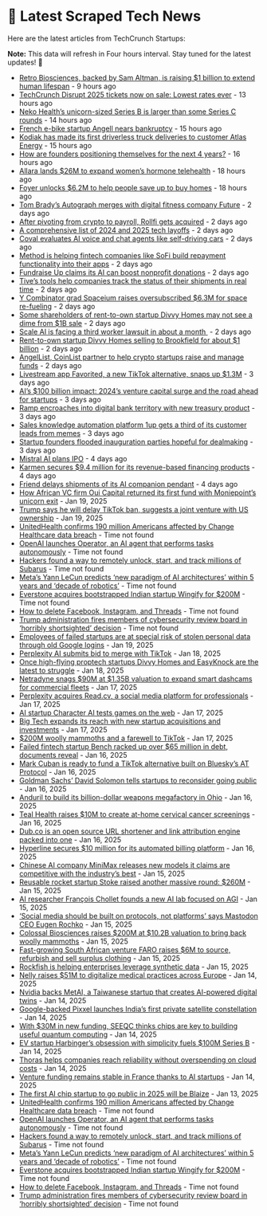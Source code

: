 
# 📰 Latest Scraped Tech News

Here are the latest articles from TechCrunch Startups:

**Note:** This data will refresh in Four hours interval. Stay tuned for the latest updates! 🔄
- [Retro Biosciences, backed by Sam Altman, is raising $1 billion to extend human lifespan](https://techcrunch.com/2025/01/24/retro-biosciences-backed-by-sam-altman-is-raising-1-billion-to-extend-human-lifespan/) - 9 hours ago
- [TechCrunch Disrupt 2025 tickets now on sale: Lowest rates ever](https://techcrunch.com/2025/01/24/techcrunch-disrupt-2025-tickets-now-on-sale-lowest-rates-ever/) - 13 hours ago
- [Neko Health’s unicorn-sized Series B is larger than some Series C rounds](https://techcrunch.com/2025/01/24/neko-healths-unicorn-sized-series-b-is-larger-than-some-series-c-rounds/) - 14 hours ago
- [French e-bike startup Angell nears bankruptcy](https://techcrunch.com/2025/01/24/french-e-bike-startup-angell-nears-bankruptcy/) - 15 hours ago
- [Kodiak has made its first driverless truck deliveries to customer Atlas Energy](https://techcrunch.com/2025/01/24/kodiak-has-made-its-first-driverless-truck-deliveries-to-customer-atlas-energy/) - 15 hours ago
- [How are founders positioning themselves for the next 4 years?](https://techcrunch.com/podcast/how-are-founders-positioning-themselves-for-the-next-4-years/) - 16 hours ago
- [Allara lands $26M to expand women’s hormone telehealth](https://techcrunch.com/2025/01/24/allara-lands-26m-to-expand-womens-hormone-telehealth/) - 18 hours ago
- [Foyer unlocks $6.2M to help people save up to buy homes](https://techcrunch.com/2025/01/24/foyer-unlocks-6-2m-to-help-people-save-up-to-buy-homes/) - 18 hours ago
- [Tom Brady’s Autograph merges with digital fitness company Future](https://techcrunch.com/2025/01/23/tom-bradys-autograph-merges-with-digital-fitness-company-future/) - 2 days ago
- [After pivoting from crypto to payroll, Rollfi gets acquired](https://techcrunch.com/2025/01/23/after-pivoting-from-crypto-to-payroll-rollfi-gets-acquired/) - 2 days ago
- [A comprehensive list of 2024 and 2025 tech layoffs](https://techcrunch.com/2025/01/23/tech-layoffs-2024-list/) - 2 days ago
- [Coval evaluates AI voice and chat agents like self-driving cars](https://techcrunch.com/2025/01/23/coval-evaluates-ai-voice-and-chat-agents-like-self-driving-cars/) - 2 days ago
- [Method is helping fintech companies like SoFi build repayment functionality into their apps](https://techcrunch.com/2025/01/23/method-is-helping-fintech-companies-like-sofi-build-repayment-functionality-into-their-apps/) - 2 days ago
- [Fundraise Up claims its AI can boost nonprofit donations](https://techcrunch.com/2025/01/23/fundraise-up-claims-its-ai-can-boost-nonprofit-donations/) - 2 days ago
- [Tive’s tools help companies track the status of their shipments in real time](https://techcrunch.com/2025/01/23/tives-tools-help-companies-track-the-status-of-their-shipments-in-real-time/) - 2 days ago
- [Y Combinator grad Spaceium raises oversubscribed $6.3M for space re-fueling](https://techcrunch.com/2025/01/23/space-re-fueling-startup-spacium-raises-6-3-million/) - 2 days ago
- [Some shareholders of rent-to-own startup Divvy Homes may not see a dime from $1B sale](https://techcrunch.com/2025/01/22/some-shareholders-of-a16z-backed-divvy-homes-may-not-see-a-dime-from-1b-sale/) - 2 days ago
- [Scale AI is facing a third worker lawsuit in about a month ](https://techcrunch.com/2025/01/22/scale-ai-is-facing-a-third-worker-lawsuit-in-about-a-month/) - 2 days ago
- [Rent-to-own startup Divvy Homes selling to Brookfield for about $1 billion](https://techcrunch.com/2025/01/22/rent-to-own-startup-divvy-homes-selling-to-brookfield-for-about-1-billion/) - 2 days ago
- [AngelList, CoinList partner to help crypto startups raise and manage funds](https://techcrunch.com/2025/01/22/angellist-coinlist-partner-to-help-crypto-startups-raise-and-manage-funds/) - 2 days ago
- [Livestream app Favorited, a new TikTok alternative, snaps up $1.3M](https://techcrunch.com/2025/01/22/livestream-app-favorited-a-new-tiktok-alternative-gets-backing-from-a16z/) - 3 days ago
- [AI’s $100 billion impact: 2024’s venture capital surge and the road ahead for startups](https://techcrunch.com/podcast/ais-100-billion-impact-2024s-venture-capital-surge-and-the-road-ahead-for-startups/) - 3 days ago
- [Ramp encroaches into digital bank territory with new treasury product](https://techcrunch.com/2025/01/22/ramp-encroaches-into-digital-bank-territory-with-new-treasury-product/) - 3 days ago
- [Sales knowledge automation platform 1up gets a third of its customer leads from memes](https://techcrunch.com/2025/01/22/sales-knowledge-automation-platform-1up-gets-a-third-of-its-customer-leads-from-memes/) - 3 days ago
- [Startup founders flooded inauguration parties hopeful for dealmaking](https://techcrunch.com/2025/01/21/startup-founders-flooded-inauguration-parties-hopeful-for-dealmaking/) - 3 days ago
- [Mistral AI plans IPO](https://techcrunch.com/2025/01/21/mistral-ai-plans-ipo/) - 4 days ago
- [Karmen secures $9.4 million for its revenue-based financing products](https://techcrunch.com/2025/01/20/karmen-secures-94-million-for-its-revenue-based-financing-products/) - 4 days ago
- [Friend delays shipments of its AI companion pendant](https://techcrunch.com/2025/01/20/friend-delays-shipments-of-its-ai-companion-pendant/) - 4 days ago
- [How African VC firm Oui Capital returned its first fund with Moniepoint’s unicorn exit](https://techcrunch.com/2025/01/19/oui-capital-return-fund-with-moniepoint-exit/) - Jan 19, 2025
- [Trump says he will delay TikTok ban, suggests a joint venture with US ownership](https://techcrunch.com/2025/01/19/trump-says-he-will-delay-tiktok-ban-suggests-a-joint-venture-with-us-ownership/) - Jan 19, 2025
- [UnitedHealth confirms 190 million Americans affected by Change Healthcare data breach](https://techcrunch.com/2025/01/24/unitedhealth-confirms-190-million-americans-affected-by-change-healthcare-data-breach/) - Time not found
- [OpenAI launches Operator, an AI agent that performs tasks autonomously](https://techcrunch.com/2025/01/23/openai-launches-operator-an-ai-agent-that-performs-tasks-autonomously/) - Time not found
- [Hackers found a way to remotely unlock, start, and track millions of Subarus](https://techcrunch.com/2025/01/23/hackers-found-a-way-to-remotely-unlock-start-and-track-millions-of-subarus/) - Time not found
- [Meta’s Yann LeCun predicts ‘new paradigm of AI architectures’ within 5 years and ‘decade of robotics’](https://techcrunch.com/2025/01/23/metas-yann-lecun-predicts-a-new-ai-architectures-paradigm-within-5-years-and-decade-of-robotics/) - Time not found
- [Everstone acquires bootstrapped Indian startup Wingify for $200M](https://techcrunch.com/2025/01/23/everstone-acquires-bootstrapped-indian-startup-wingify-for-200m/) - Time not found
- [How to delete Facebook, Instagram, and Threads](https://techcrunch.com/2025/01/22/how-to-delete-facebook-instagram-and-threads/) - Time not found
- [Trump administration fires members of cybersecurity review board in ‘horribly shortsighted’ decision](https://techcrunch.com/2025/01/22/trump-administration-fires-members-of-cybersecurity-review-board-in-horribly-shortsighted-decision/) - Time not found
- [Employees of failed startups are at special risk of stolen personal data through old Google logins](https://techcrunch.com/2025/01/19/employees-of-failed-startups-are-at-special-risk-of-stolen-personal-data-through-old-google-logins/) - Jan 19, 2025
- [Perplexity AI submits bid to merge with TikTok](https://techcrunch.com/2025/01/18/perplexity-ai-submits-bid-to-merge-with-tiktok/) - Jan 18, 2025
- [Once high-flying proptech startups Divvy Homes and EasyKnock are the latest to struggle](https://techcrunch.com/2025/01/18/once-high-flying-proptech-startups-divvy-homes-easyknock-are-the-latest-to-struggle/) - Jan 18, 2025
- [Netradyne snags $90M at $1.35B valuation to expand smart dashcams for commercial fleets](https://techcrunch.com/2025/01/17/netradyne-snags-90m-at-1-25b-valuation-to-expand-smart-dashcams-for-commercial-fleets/) - Jan 17, 2025
- [Perplexity acquires Read.cv, a social media platform for professionals](https://techcrunch.com/2025/01/17/perplexity-acquires-read-cv-a-social-media-platform-for-professionals/) - Jan 17, 2025
- [AI startup Character AI tests games on the web](https://techcrunch.com/2025/01/17/ai-startup-character-ai-tests-games-on-the-web/) - Jan 17, 2025
- [Big Tech expands its reach with new startup acquisitions and investments](https://techcrunch.com/2025/01/17/big-tech-expands-its-reach-with-new-startup-acquisitions-and-investments/) - Jan 17, 2025
- [$200M woolly mammoths and a farewell to TikTok](https://techcrunch.com/podcast/200m-woolly-mammoths-and-a-farewell-to-tiktok/) - Jan 17, 2025
- [Failed fintech startup Bench racked up over $65 million in debt, documents reveal](https://techcrunch.com/2025/01/16/failed-fintech-startup-bench-racked-up-over-65-million-in-debt-documents-reveal/) - Jan 16, 2025
- [Mark Cuban is ready to fund a TikTok alternative built on Bluesky’s AT Protocol](https://techcrunch.com/2025/01/16/mark-cuban-is-ready-to-fund-a-tiktok-alternative-built-on-blueskys-at-protocol/) - Jan 16, 2025
- [Goldman Sachs’ David Solomon tells startups to reconsider going public](https://techcrunch.com/2025/01/16/goldman-sachs-david-solomon-tells-startups-to-reconsider-going-public/) - Jan 16, 2025
- [Anduril to build its billion-dollar weapons megafactory in Ohio](https://techcrunch.com/2025/01/16/anduril-to-build-its-billion-dollar-weapons-megafactory-in-ohio/) - Jan 16, 2025
- [Teal Health raises $10M to create at-home cervical cancer screenings](https://techcrunch.com/2025/01/16/teal-health-raises-10m-to-create-at-home-cervical-cancer-screenings/) - Jan 16, 2025
- [Dub.co is an open source URL shortener and link attribution engine packed into one](https://techcrunch.com/2025/01/16/dub-co-is-an-open-source-url-shortener-and-link-attribution-engine-packed-into-one/) - Jan 16, 2025
- [Hyperline secures $10 million for its automated billing platform](https://techcrunch.com/2025/01/16/hyperline-secures-10-million-for-its-automated-billing-platform/) - Jan 16, 2025
- [Chinese AI company MiniMax releases new models it claims are competitive with the industry’s best](https://techcrunch.com/2025/01/15/chinese-ai-company-minimax-releases-new-models-it-claims-are-competitive-with-the-industrys-best/) - Jan 15, 2025
- [Reusable rocket startup Stoke raised another massive round: $260M](https://techcrunch.com/2025/01/15/reusable-rocket-startup-stoke-raised-another-massive-round-260m/) - Jan 15, 2025
- [AI researcher François Chollet founds a new AI lab focused on AGI](https://techcrunch.com/2025/01/15/ai-researcher-francois-chollet-founds-a-new-ai-lab-focused-on-agi/) - Jan 15, 2025
- [‘Social media should be built on protocols, not platforms’ says Mastodon CEO Eugen Rochko](https://techcrunch.com/podcast/social-media-should-be-built-on-protocols-not-platforms-says-mastodon-ceo-eugen-rochko/) - Jan 15, 2025
- [Colossal Biosciences raises $200M at $10.2B valuation to bring back woolly mammoths](https://techcrunch.com/2025/01/15/colossal-biosciences-raises-200m-at-10-2b-valuation-to-bring-back-woolly-mammoths/) - Jan 15, 2025
- [Fast-growing South African venture FARO raises $6M to source, refurbish and sell surplus clothing](https://techcrunch.com/2025/01/15/faro-buys-excess-inventory-and-resells-at-a-discount-to-customers/) - Jan 15, 2025
- [Rockfish is helping enterprises leverage synthetic data](https://techcrunch.com/2025/01/15/rockfish-is-helping-enterprises-leverage-synthetic-data/) - Jan 15, 2025
- [Nelly raises $51M to digitalize medical practices across Europe](https://techcrunch.com/2025/01/14/nelly-raises-51-million-to-digitalize-medical-practices-across-europe/) - Jan 14, 2025
- [Nvidia backs MetAI, a Taiwanese startup that creates AI-powered digital twins](https://techcrunch.com/2025/01/14/nvidia-backs-metai-a-taiwanese-startup-that-creates-ai-powered-digital-twins/) - Jan 14, 2025
- [Google-backed Pixxel launches India’s first private satellite constellation](https://techcrunch.com/2025/01/14/google-backed-pixxel-launches-indias-first-private-satellite-constellation/) - Jan 14, 2025
- [With $30M in new funding, SEEQC thinks chips are key to building useful quantum computing](https://techcrunch.com/2025/01/14/with-30-million-in-new-funding-seeqc-thinks-chips-are-key-to-building-useful-quantum-computing/) - Jan 14, 2025
- [EV startup Harbinger’s obsession with simplicity fuels $100M Series B](https://techcrunch.com/2025/01/14/ev-startup-harbingers-obsession-with-simplicity-fuels-100m-series-b/) - Jan 14, 2025
- [Thoras helps companies reach reliability without overspending on cloud costs](https://techcrunch.com/2025/01/14/thoras-helps-companies-reach-reliability-without-overspending-on-cloud-costs/) - Jan 14, 2025
- [Venture funding remains stable in France thanks to AI startups](https://techcrunch.com/2025/01/14/venture-funding-remains-stable-in-france-thanks-to-ai-startups/) - Jan 14, 2025
- [The first AI chip startup to go public in 2025 will be Blaize](https://techcrunch.com/2025/01/13/the-first-ai-chip-startup-to-go-public-in-2025-will-be-blaize/) - Jan 13, 2025
- [UnitedHealth confirms 190 million Americans affected by Change Healthcare data breach](https://techcrunch.com/2025/01/24/unitedhealth-confirms-190-million-americans-affected-by-change-healthcare-data-breach/) - Time not found
- [OpenAI launches Operator, an AI agent that performs tasks autonomously](https://techcrunch.com/2025/01/23/openai-launches-operator-an-ai-agent-that-performs-tasks-autonomously/) - Time not found
- [Hackers found a way to remotely unlock, start, and track millions of Subarus](https://techcrunch.com/2025/01/23/hackers-found-a-way-to-remotely-unlock-start-and-track-millions-of-subarus/) - Time not found
- [Meta’s Yann LeCun predicts ‘new paradigm of AI architectures’ within 5 years and ‘decade of robotics’](https://techcrunch.com/2025/01/23/metas-yann-lecun-predicts-a-new-ai-architectures-paradigm-within-5-years-and-decade-of-robotics/) - Time not found
- [Everstone acquires bootstrapped Indian startup Wingify for $200M](https://techcrunch.com/2025/01/23/everstone-acquires-bootstrapped-indian-startup-wingify-for-200m/) - Time not found
- [How to delete Facebook, Instagram, and Threads](https://techcrunch.com/2025/01/22/how-to-delete-facebook-instagram-and-threads/) - Time not found
- [Trump administration fires members of cybersecurity review board in ‘horribly shortsighted’ decision](https://techcrunch.com/2025/01/22/trump-administration-fires-members-of-cybersecurity-review-board-in-horribly-shortsighted-decision/) - Time not found